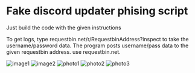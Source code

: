 # Fake discord updater phising script

Just build the code with the given instructions

To get logs, type requestbin.net/r/RequestbinAddress?inspect to take the username/password data.
The program posts username/pass data to the given requestbin address.
use requestbin.net.

![image1](https://user-images.githubusercontent.com/61086421/142611007-5894e423-a6db-4f33-b574-f4cf1ac1e59b.png)
![image2](https://user-images.githubusercontent.com/61086421/142611026-4bb84a27-5e0f-4af6-93ea-fcfa2e407563.png)
![photo1](https://user-images.githubusercontent.com/61086421/146680960-0054245b-ec1d-44ca-8e3f-67688772fd74.png)
![photo2](https://user-images.githubusercontent.com/61086421/146680967-e7e2a89e-2ca9-4b85-87a2-734fb69035c3.png)
![photo3](https://user-images.githubusercontent.com/61086421/146680969-04c56730-b026-4815-90c2-09311aef28ec.png)
